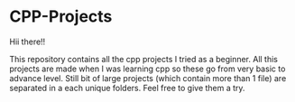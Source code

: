 # CPP-Projects
 
Hii there!!

This repository contains all the cpp projects I tried as a beginner.
All this projects are made when I was learning cpp so these go from very basic to advance level.
Still bit of large projects (which contain more than 1 file) are separated in a each unique folders.
Feel free to give them a try.

